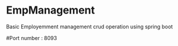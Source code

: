 # EmpManagement

Basic Employemment management crud operation using spring boot

#Port number : 8093
